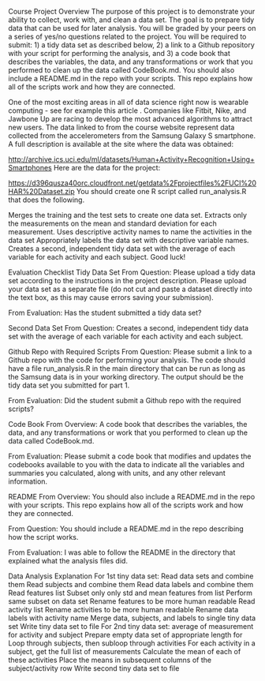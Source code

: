 Course Project
Overview
The purpose of this project is to demonstrate your ability to collect, work with, and clean a data set. The goal is to prepare tidy data that can be used for later analysis. You will be graded by your peers on a series of yes/no questions related to the project. You will be required to submit: 1) a tidy data set as described below, 2) a link to a Github repository with your script for performing the analysis, and 3) a code book that describes the variables, the data, and any transformations or work that you performed to clean up the data called CodeBook.md. You should also include a README.md in the repo with your scripts. This repo explains how all of the scripts work and how they are connected.

One of the most exciting areas in all of data science right now is wearable computing - see for example this article . Companies like Fitbit, Nike, and Jawbone Up are racing to develop the most advanced algorithms to attract new users. The data linked to from the course website represent data collected from the accelerometers from the Samsung Galaxy S smartphone. A full description is available at the site where the data was obtained:

http://archive.ics.uci.edu/ml/datasets/Human+Activity+Recognition+Using+Smartphones
Here are the data for the project:

https://d396qusza40orc.cloudfront.net/getdata%2Fprojectfiles%2FUCI%20HAR%20Dataset.zip
You should create one R script called run_analysis.R that does the following.

Merges the training and the test sets to create one data set.
Extracts only the measurements on the mean and standard deviation for each measurement.
Uses descriptive activity names to name the activities in the data set
Appropriately labels the data set with descriptive variable names.
Creates a second, independent tidy data set with the average of each variable for each activity and each subject.
Good luck!

Evaluation Checklist
Tidy Data Set
From Question: Please upload a tidy data set according to the instructions in the project description. Please upload your data set as a separate file (do not cut and paste a dataset directly into the text box, as this may cause errors saving your submission).

From Evaluation: Has the student submitted a tidy data set?

Second Data Set
From Question: Creates a second, independent tidy data set with the average of each variable for each activity and each subject.

Github Repo with Required Scripts
From Question: Please submit a link to a Github repo with the code for performing your analysis. The code should have a file run_analysis.R in the main directory that can be run as long as the Samsung data is in your working directory. The output should be the tidy data set you submitted for part 1.

From Evaluation: Did the student submit a Github repo with the required scripts?

Code Book
From Overview: A code book that describes the variables, the data, and any transformations or work that you performed to clean up the data called CodeBook.md.

From Evaluation: Please submit a code book that modifies and updates the codebooks available to you with the data to indicate all the variables and summaries you calculated, along with units, and any other relevant information.

README
From Overview: You should also include a README.md in the repo with your scripts. This repo explains how all of the scripts work and how they are connected.

From Question: You should include a README.md in the repo describing how the script works.

From Evaluation: I was able to follow the README in the directory that explained what the analysis files did.

Data Analysis Explanation
For 1st tiny data set:
Read data sets and combine them
Read subjects and combine them
Read data labels and combine them
Read features list
Subset only only std and mean features from list
Perform same subset on data set
Rename features to be more human readable
Read activity list
Rename activities to be more human readable
Rename data labels with activity name
Merge data, subjects, and labels to single tiny data set
Write tiny data set to file
For 2nd tiny data set: average of measurement for activity and subject
Prepare empty data set of appropriate length for
Loop through subjects, then subloop through activities
For each activity in a subject, get the full list of measurements
Calculate the mean of each of these activities
Place the means in subsequent columns of the subject/activity row
Write second tiny data set to file
